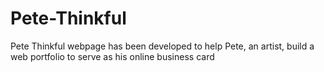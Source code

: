 # Pete-Thinkful
Pete Thinkful webpage has been developed to help Pete, an artist, build a web portfolio to serve as his online business card
